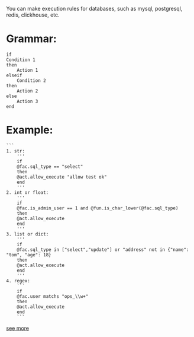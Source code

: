 You can make execution rules for databases, such as mysql, postgresql, redis, clickhouse, etc.

# Grammar:
```
if
Condition 1
then
    Action 1
elseif
    Condition 2
then
    Action 2
else
    Action 3
end
```

# Example:
    ```
    1. str:
        '''
        if
        @fac.sql_type == "select"
        then
        @act.allow_execute "allow test ok"
        end
        '''
    2. int or float:
        '''
        if
        @fac.is_admin_user == 1 and @fun.is_char_lower(@fac.sql_type)
        then
        @act.allow_execute
        end
        '''
    3. list or dict:
        '''
        if
        @fac.sql_type in ["select","update"] or "address" not in {"name": "tom", "age": 18}
        then
        @act.allow_execute
        end
        '''
    4. regex:
        ```
        if
        @fac.user matchs "ops_\\w+"
        then
        @act.allow_execute
        end
        ```
[see more](./dsl/tests.py)
